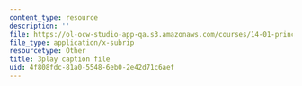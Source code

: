 ```yaml
---
content_type: resource
description: ''
file: https://ol-ocw-studio-app-qa.s3.amazonaws.com/courses/14-01-principles-of-microeconomics-fall-2018/4f808fdc81a055486eb02e42d71c6aef_1UtJGRojmIg.srt
file_type: application/x-subrip
resourcetype: Other
title: 3play caption file
uid: 4f808fdc-81a0-5548-6eb0-2e42d71c6aef
---
```

